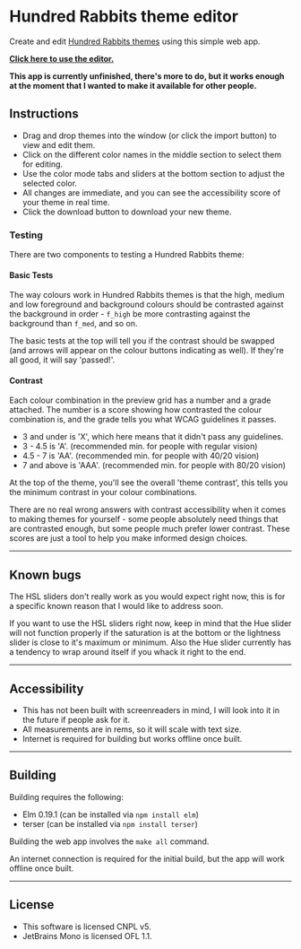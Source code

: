 # Hundred Rabbits theme editor

Create and edit [Hundred Rabbits themes](https://github.com/hundredrabbits/Themes) using this simple web app.

[**Click here to use the editor.**](https://dzuk-mutant.github.io/100r-theme-editor/)

**This app is currently unfinished, there's more to do, but it works enough at the moment that I wanted to make it available for other people.**

## Instructions

- Drag and drop themes into the window (or click the import button)
to view and edit them.
- Click on the different color names in the middle section to select them for editing.
- Use the color mode tabs and sliders at the bottom section to adjust the selected color.
- All changes are immediate, and you can see the accessibility
score of your theme in real time.
- Click the download button to download your new theme.


### Testing

There are two components to testing a Hundred Rabbits theme:

#### Basic Tests

The way colours work in Hundred Rabbits themes is that the high, medium and low foreground and background colours should be contrasted against the background in order - `f_high` be more contrasting against the background than `f_med`, and so on.

The basic tests at the top will tell you if the contrast should be swapped (and arrows will appear on the colour buttons indicating as well). If they're all good, it will say 'passed!'.

#### Contrast

Each colour combination in the preview grid has a number and a grade attached. The number is a score showing how contrasted the colour combination is, and the grade tells you what WCAG guidelines it passes.

- 3 and under is 'X', which here means that it didn't pass any guidelines.
- 3 - 4.5 is 'A'. (recommended min. for people with regular vision)
- 4.5 - 7 is 'AA'. (recommended min. for people with 40/20 vision)
- 7 and above is 'AAA'. (recommended min. for people with 80/20 vision)

At the top of the theme, you'll see the overall 'theme contrast', this tells you the minimum contrast in your colour combinations.

There are no real wrong answers with contrast accessibility when it comes to making themes for yourself - some people absolutely need things that are contrasted enough, but some people much prefer lower contrast. These scores are just a tool to help you make informed design choices.


---

## Known bugs

The HSL sliders don't really work as you would expect right now, this is for a specific known reason that I would like to address soon.

If you want to use the HSL sliders right now, keep in mind that the Hue slider will not function properly if the saturation is at the bottom or the lightness slider is close to it's maximum or minimum. Also the Hue slider currently has a tendency to wrap around itself if you whack it right to the end.

---

## Accessibility

- This has not been built with screenreaders in mind, I will look into it in the future if people ask for it.
- All measurements are in rems, so it will scale with text size.
- Internet is required for building but works offline once built.

---

## Building

Building requires the following:

- Elm 0.19.1 (can be installed via `npm install elm`)
- terser (can be installed via `npm install terser`)

Building the web app involves the `make all` command.

An internet connection is required for the initial build, but
the app will work offline once built.

---

## License

- This software is licensed CNPL v5.
- JetBrains Mono is licensed OFL 1.1.